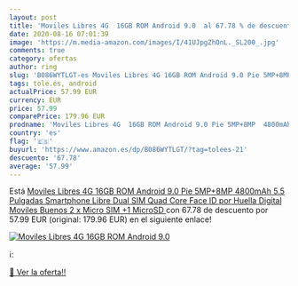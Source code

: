 ```yaml
---
layout: post
title: 'Moviles Libres 4G  16GB ROM Android 9.0  al 67.78 % de descuento'
date: 2020-08-16 07:01:39
image: 'https://m.media-amazon.com/images/I/41UJpgZhOnL._SL200_.jpg'
comments: true
category: ofertas
author: ring
slug: 'B086WYTLGT-es Moviles Libres 4G 16GB ROM Android 9.0 Pie 5MP+8MP 4800mAh...'
tags: tole.es, android
actualPrice: 57.99 EUR
currency: EUR
price: 57.99
comparePrice: 179.96 EUR
prodname: 'Moviles Libres 4G  16GB ROM Android 9.0 Pie 5MP+8MP  4800mAh 5.5 Pulgadas Smartphone Libre Dual SIM  Quad Core Face ID por Huella Digital Moviles Buenos  2 x Micro SIM +1 MicroSD '
country: 'es'
flag: '🇪🇸'
buyurl: 'https://www.amazon.es/dp/B086WYTLGT/?tag=tolees-21'
descuento: '67.78'
average: '57.99'
---
```


Está [Moviles Libres 4G  16GB ROM Android 9.0 Pie 5MP+8MP  4800mAh 5.5 Pulgadas Smartphone Libre Dual SIM  Quad Core Face ID por Huella Digital Moviles Buenos  2 x Micro SIM +1 MicroSD ](https://www.amazon.es/dp/B086WYTLGT/?tag=tolees-21) con 67.78 de descuento por 57.99 EUR (original: 179.96 EUR) en el siguiente enlace!

[![Moviles Libres 4G  16GB ROM Android 9.0 ](https://m.media-amazon.com/images/I/41UJpgZhOnL._SL200_.jpg)](https://www.amazon.es/dp/B086WYTLGT/?tag=tolees-21)

ℹ️:


[🛒 Ver la oferta!!](https://www.amazon.es/dp/B086WYTLGT/?tag=tolees-21)
